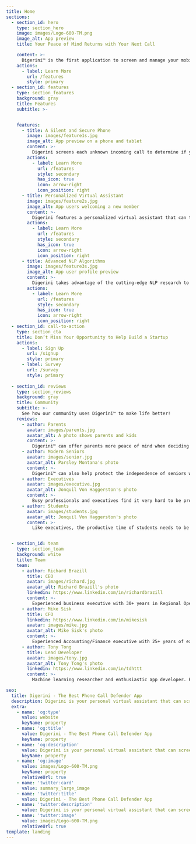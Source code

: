 ```yaml
---
title: Home
sections:
  - section_id: hero
    type: section_hero
    image: images/Logo-600-TM.png
    image_alt: App preview
    title: Your Peace of Mind Returns with Your Next Call

    content: >-
      Digerini™ is the first application to screen and manage your mobile call security with a unique combination of Natural Language Process (NLP) and other advanced Machine Learning algorithms deployed as a personalized virtual assistant.
    actions:
      - label: Learn More
        url: /features
        style: primary
  - section_id: features
    type: section_features
    background: gray
    title: Features
    subtitle: >-


    features:
      - title: A Silent and Secure Phone
        image: images/feature1s.jpg
        image_alt: App preview on a phone and tablet
        content: >-
          Digerini screens each unknown incoming call to determine if you want the call at the moment. Say goodbye to the annoying unwanted calls and voicemails. Rest assured, any call that are from your contact list won't be screened.
        actions:
          - label: Learn More
            url: /features
            style: secondary
            has_icon: true
            icon: arrow-right
            icon_position: right
      - title: Personalized Virtual Assistant
        image: images/feature2s.jpg
        image_alt: App users welcoming a new member
        content: >-
          Digerini features a personalized virtual assistant that can talk to the unknown caller on your behalf and help you decide if the call is safe for you to answer. Overtime, Digerini will  learn from your feedback to better suit your need, just like a real assistant!
        actions:
          - label: Learn More
            url: /features
            style: secondary
            has_icon: true
            icon: arrow-right
            icon_position: right
      - title: Advanced NLP Algorithms
        image: images/feature3s.jpg
        image_alt: App user profile preview
        content: >-
          Digerini takes advantage of the cutting-edge NLP research to deliver the next-generation voice assistant experience to you. As the scam calls are getting more sophiscated, we stay ahead to protect you.
        actions:
          - label: Learn More
            url: /features
            style: secondary
            has_icon: true
            icon: arrow-right
            icon_position: right
  - section_id: call-to-action
    type: section_cta
    title: Don’t Miss Your Opportunity to Help Build a Startup
    actions:
      - label: Sign Up
        url: /signup
        style: primary
      - label: Survey
        url: /survey
        style: primary
      
  - section_id: reviews
    type: section_reviews
    background: gray
    title: Community
    subtitle: >-
      See how our community uses Digerini™ to make life better!
    reviews:
      - author: Parents
        avatar: images/parents.jpg
        avatar_alt: A photo shows parents and kids
        content: >-
          Digerini™ can offer parents more peace of mind when deciding whether their children should have cell phones. They need the ability to monitor at least some of their teen’s electronic activity. Young people are vulnerable to online predators and cyber-bullying, both of which are growing at an alarming rate, and the ease of blocking a number and the ability to review the end-of-day call report helps parents understand who is trying to contact their children. Another benefit of having Digerini™ silence unwanted calls and text messages is that it can ensure that the phone itself won’t be a distraction while driving. Digerini™ offers a way for parents to add an extra layer of safety to their children’s digital experience.
      - author: Modern Seniors
        avatar: images/senior.jpg
        avatar_alt: Parsley Montana's photo
        content: >-
          Digerini™ can also help protect the independence of seniors while boosting their protection from mobile phone scams. These kinds of phone scams are the most commonly used scams against the elderly and can wipe out a person’s entire life savings in a matter of minutes. While other call screening services simply forward the scammers to voicemail, where they can still threaten or confuse the person on the other end of the line, Digerini™ can prevent that call or message from ever being heard by an unsuspecting senior. Digerini’s intuitive design ensures that seniors can set up this protection and include other family members or caregivers to help monitor their privacy.
      - author: Executives
        avatar: images/executive.jpg
        avatar_alt: Jonquil Von Haggerston's photo
        content: >-
          Busy professionals and executives find it very hard to be productive when they are constantly interrupted by their phones. Even a two-second interruption in order to see who is calling can disrupt concentration, slow down productivity, and increase errors while performing a task. They are often forced to silence everything, which results in missed connections with clients DigeriniTM solves this problem by allowing work calls to continue through while hanging up and blocking the potential scam or unwanted calls. This allows reports to be finished or emails to be responded to without the frustration of being interrupted. DigeriniTM gives control back to those that need it in their daily schedules.
      - author: Students
        avatar: images/students.jpg
        avatar_alt: Jonquil Von Haggerston's photo
        content: >-
          Like executives, the productive time of students needs to be protected. When unwanted calls interrupt homework or assignments, the pull of social media and other apps can turn into an even longer-lasting distraction. Simply going into “do not disturb” isn’t always an option either as cell phones often double as an extra research device. During class, students are able to focus more without their phones vibrating unnecessarily in their pockets. When concentration is ruined while learning new concepts, it severely diminishes the ability to retain the new information being taught. DigeriniTM is the perfect student companion to ensure that they are able to be successful in class.


  - section_id: team
    type: section_team
    background: white
    title: Team
    team:
      - author: Richard Brazill
        title: CEO
        avatar: images/richard.jpg
        avatar_alt: Richard Brazill's photo
        linkedin: https://www.linkedin.com/in/richardbrazill
        content: >-
          Experienced business executive with 30+ years in Regional Operations, Human Resources and Training/Development positions. With a strong record of people management, building highly successful teams and a relentless focus on customer service. Trained as an Ontological Coach and running a successful practice since 2005.
      - author: Mike Sisk
        title: CFO
        linkedin: https://www.linkedin.com/in/mikesisk
        avatar: images/mike.jpg
        avatar_alt: Mike Sisk's photo
        content: >-
          Experienced Accounting/Finance executive with 25+ years of experience in Controller and CFO roles. Proven track record of strategic development, process efficiencies, team building, and budget control. Develop/create reliable and scalable processes and systems all while reducing turnover to virtually zero. Budgeting/Forecasting/Modeling, Board/Investor Reporting, SEC/OCC/FRB/NCUA Reporting.
      - author: Tony Tong
        title: Lead Developer
        avatar: images/tony.jpg
        avatar_alt: Tony Tong's photo
        linkedin: https://www.linkedin.com/in/tdhttt
        content: >-
          Machine learning researcher and enthusiastic app developer. Proficient in many programming languages and libraries: Python/C++/JavaScript, PyTorch/TensorFlow. With experience in both academia and industry, constantly applying cutting-edge research to solve practical problems.

seo:
  title: Digerini - The Best Phone Call Defender App
  description: Digerini is your personal virtual assistant that can screen your calls and get rid of the unwanted calls
  extra:
    - name: 'og:type'
      value: website
      keyName: property
    - name: 'og:title'
      value: Digerini - The Best Phone Call Defender App
      keyName: property
    - name: 'og:description'
      value: Digerini is your personal virtual assistant that can screen your calls and get rid of the unwanted calls
      keyName: property
    - name: 'og:image'
      value: images/Logo-600-TM.png
      keyName: property
      relativeUrl: true
    - name: 'twitter:card'
      value: summary_large_image
    - name: 'twitter:title'
      value: Digerini - The Best Phone Call Defender App
    - name: 'twitter:description'
      value: Digerini is your personal virtual assistant that can screen your calls and get rid of the unwanted calls
    - name: 'twitter:image'
      value: images/Logo-600-TM.png
      relativeUrl: true
template: landing
---
```


